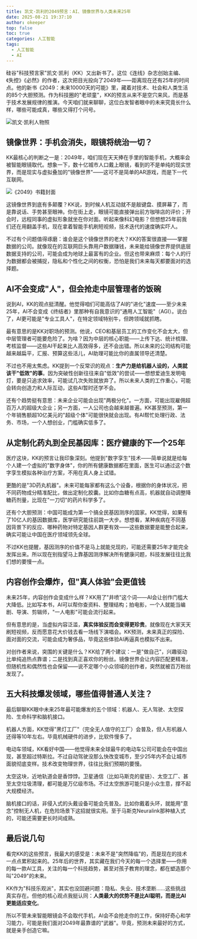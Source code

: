 ```yaml
---
title: 凯文·凯利的2049预言：AI、镜像世界与人类未来25年
date: 2025-08-21 19:37:10
author: okeeper
top: false
toc: true
categories: 人工智能
tags:
  - 人工智能
  - AI
---
```


硅谷"科技预言家"凯文·凯利（KK）又出新书了。这位《连线》杂志创始主编、《失控》《必然》的作者，这次把目光投向了2049年——距离现在还有25年的时间点。他的新书《2049：未来10000天的可能》里，藏着对技术、社会和人类生活的85个大胆预测。作为科技圈的"老顽童"，KK的预言从来不是空穴来风，而是基于技术发展规律的推演。今天咱们就来聊聊，这位白发智者眼中的未来究竟长什么样，哪些可能成真，哪些又得打个问号。

![凯文·凯利人物照](https://okeeper-blog-images.oss-cn-hangzhou.aliyuncs.com/blog-images/202509/fdec1777abc31ce7a88cbdde2fbfe2d0.png)

## 镜像世界：手机会消失，眼镜将统治一切？

KK最核心的判断之一是：2049年，咱们现在天天捧在手里的智能手机，大概率会被智能眼镜取代。想象一下，数十亿城市人口戴上眼镜，看到的不是单纯的现实世界，而是现实与虚拟叠加的"镜像世界"——这可不是简单的AR游戏，而是下一代互联网。

![《2049》书籍封面](https://okeeper-blog-images.oss-cn-hangzhou.aliyuncs.com/blog-images/202509/116d97a8f195806fe09a8e8b09de45a5.png)

这镜像世界到底有多颠覆？KK说，到时候人机互动就不是敲键盘、摸屏幕了，而是靠说话、手势甚至眼神。你在街上走，眼镜可能直接弹出前方咖啡店的评价；开会时，远程同事的虚拟形象就坐在你对面。听起来像科幻电影？但想想25年前我们还在用翻盖手机，现在拿着智能手机刷短视频，技术迭代的速度确实吓人。

不过有个问题值得琢磨：谁会是这个镜像世界的老大？KK的答案很直接——掌握数据的公司。就像现在的互联网巨头靠用户数据赚钱，未来能给镜像世界提供底层数据支持的公司，可能会成为地球上最富有的企业。但这也带来麻烦：每个人的行为数据都会被捕捉，隐私和个性化之间的权衡，恐怕是我们未来每天都要面对的选择题。

## AI不会变成"人"，但会抢走中层管理者的饭碗

说到AI，KK的观点挺清醒。他觉得咱们可能高估了AI的"进化"速度——至少未来25年，AI不会变成《终结者》里那种有自我意识的"通用人工智能"（AGI）。说白了，AI更可能是"专业工具人"，在特定领域特别牛，但跨领域就抓瞎。

最有意思的是KK对职场的预测。他说，CEO和基层员工的工作变化不会太大，但中层管理者可能要危险了。为啥？因为中层的核心职能——上传下达、统计梳理、考核监督——这些AI干起来比人高效得多，还不会出错。所以未来的公司结构可能越来越扁平，汇报、预算这些活儿，AI助理可能比你的直属领导还清楚。

不过也不用太焦虑。KK提到一个反常识的观点：**生产力是给机器人设的，人类就该干"低效"的事**。因为突破性创新往往来自"低效"的尝试——想想爱迪生发明电灯，要是只追求效率，可能试几次失败就放弃了。所以未来人类的工作重心，可能会转向创造力和人际互动，这些AI暂时还学不会。

还有个趋势挺有意思：未来企业可能会出现"两极分化"。一方面，可能出现雇佣超百万人的超级大企业；另一方面，一人公司也会越来越普遍。KK甚至预测，第一个年销售额超10亿美元的"超级个体"可能很快就会出现。有AI帮忙处理行政、法务、市场，一个人想创业，门槛确实低多了。

## 从定制化药丸到全民基因库：医疗健康的下一个25年

医疗这块，KK的预言让我印象深刻。他提到"数字孪生"技术——简单说就是给每个人建一个虚拟的"数字身体"，你的所有健康数据都在里面，医生可以通过这个数字孪生模拟各种治疗方案，不用在真人身上试错。

更酷的是"3D药丸机器"。未来可能每家都有这么个设备，根据你的身体状况，把不同药物成分精准配比，做出定制化胶囊。比如你血糖有点高，机器就自动调整降糖药剂量，比现在"一刀切"的药片科学多了。

还有个大胆预测：中国可能成为第一个搞全民基因测序的国家。KK觉得，如果有了10亿人的基因数据库，医学研究能往前跳一大步。想想看，某种疾病在不同基因背景下的反应、哪种药物对特定基因人群更有效——这些数据要是能整合起来，确实可能让中国在医疗领域领先全球。

不过KK也提醒，基因测序的价值不是马上就能兑现的，可能还需要25年才能完全发挥出来。所以现在别指望马上靠基因测序解决所有健康问题，科技发展往往比我们想的要慢一点。

## 内容创作会爆炸，但"真人体验"会更值钱

未来25年，内容创作会变成什么样？KK用了"井喷"这个词——AI会让创作门槛大大降低。比如写本书，AI可以帮你查资料、整理结构；拍电影，一个人就能当编剧、导演、剪辑师，"一人电影"可能会流行起来。

但有意思的是，当虚拟内容泛滥，**真实体验反而会变得更珍贵**。就像现在大家天天刷短视频，反而愿意花大价钱去看一场线下演唱会。KK预测，未来真正的探险、面对面的交流，可能会成为奢侈品，毕竟这些体验AI再逼真也模拟不出来。

对创作者来说，突围的关键是什么？KK给了两个建议：一是"做自己"，兴趣驱动比单纯追热点靠谱；二是找到真正喜欢你的粉丝。镜像世界会让内容匹配更精准，但随机性和偶然性也会保留——说不定哪个小众领域的创作者，突然就被百万粉丝发现了。

## 五大科技爆发领域，哪些值得普通人关注？

最后聊聊KK眼中未来25年最可能爆发的五个领域：机器人、无人驾驶、太空探险、生命科学和脑机接口。

机器人方面，KK觉得"黑灯工厂"（完全无人值守的工厂）会普及，但人形机器人还得等10年左右。毕竟机械硬件的进步，比软件慢多了。

电动车领域，KK看好中国——他觉得未来全球最牛的电动车公司可能会在中国出现，甚至超过特斯拉。不过自动驾驶没那么快改变城市，至少25年内不会让城市面貌彻底变样。技术改变物理世界，往往比我们预期的要慢。

太空这块，近地轨道会是香饽饽。卫星通信（比如马斯克的星链）、太空工厂、甚至太空垃圾清理，都可能是万亿级市场。不过太空旅游可能只是小众生意，撑不起大规模经济。

脑机接口的话，非侵入式的头戴设备可能会先普及。比如你戴着头环，就能用"意念"控制无人机，在危险场景下这招就很实用。至于马斯克Neuralink那种植入式的，可能还需要更长时间成熟。

## 最后说几句

看完KK的这些预言，我最大的感受是：未来不是"突然降临"的，而是现在的技术一点点累积起来的。25年后的世界，其实藏在我们今天的每一个选择里——你用的每一款AI工具，关注的每一个科技趋势，甚至对孩子教育的理念，都在塑造那个叫"2049"的未来。

KK作为"科技乐观派"，其实也没回避问题：隐私、失业、技术垄断……这些挑战真实存在。但他的核心观点我挺认同：**人类最大的优势不是比AI聪明，而是比AI更能适应变化**。

所以不管未来智能眼镜会不会取代手机，AI会不会抢走你的工作，保持好奇心和学习能力，可能是我们面对2049年最靠谱的"武器"。毕竟，预测未来最好的方式，就是亲手创造它嘛。
